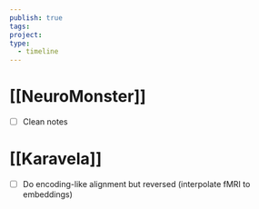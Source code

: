 ```yaml
---
publish: true
tags: 
project: 
type:
  - timeline
---
```

# [[NeuroMonster]]
- [ ] Clean notes
# [[Karavela]]
- [ ] Do encoding-like alignment but reversed (interpolate fMRI to embeddings)